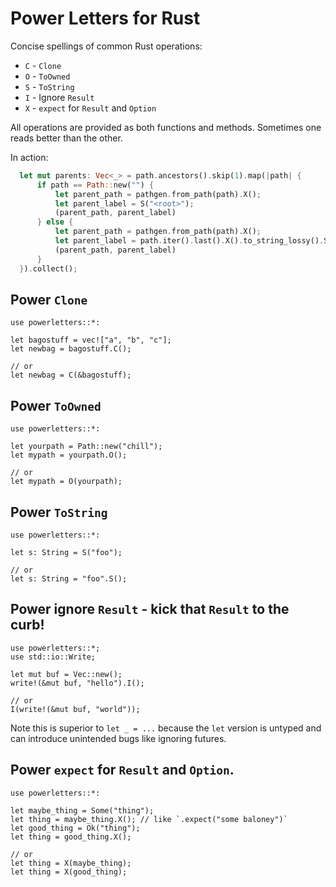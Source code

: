 # Power Letters for Rust

Concise spellings of common Rust operations:

- `C` - `Clone`
- `O` - `ToOwned`
- `S` - `ToString`
- `I` - Ignore `Result`
- `X` - `expect` for `Result` and `Option`

All operations are provided as both functions and methods.
Sometimes one reads better than the other.

In action:

```rust
  let mut parents: Vec<_> = path.ancestors().skip(1).map(|path| {
      if path == Path::new("") {
          let parent_path = pathgen.from_path(path).X();
          let parent_label = S("<root>");
          (parent_path, parent_label)
      } else {
          let parent_path = pathgen.from_path(path).X();
          let parent_label = path.iter().last().X().to_string_lossy().S();
          (parent_path, parent_label)
      }
  }).collect();
```


## Power `Clone`

```
use powerletters::*:

let bagostuff = vec!["a", "b", "c"];
let newbag = bagostuff.C();

// or
let newbag = C(&bagostuff);
```


## Power `ToOwned`

```
use powerletters::*:

let yourpath = Path::new("chill");
let mypath = yourpath.O();

// or
let mypath = O(yourpath);
```


## Power `ToString`

```
use powerletters::*:

let s: String = S("foo");

// or
let s: String = "foo".S();
```


## Power ignore `Result` - kick that `Result` to the curb!

```
use powerletters::*;
use std::io::Write;

let mut buf = Vec::new();
write!(&mut buf, "hello").I();

// or
I(write!(&mut buf, "world"));
```

Note this is superior to `let _ = ...`
because the `let` version is untyped and can
introduce unintended bugs like ignoring futures.


## Power `expect` for `Result` and `Option`.

```
use powerletters::*:

let maybe_thing = Some("thing");
let thing = maybe_thing.X(); // like `.expect("some baloney")`
let good_thing = Ok("thing");
let thing = good_thing.X();

// or
let thing = X(maybe_thing);
let thing = X(good_thing);
```


